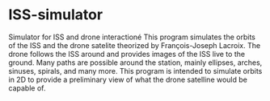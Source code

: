 # ISS-simulator
Simulator for ISS and drone interactioné
This program simulates the orbits of the ISS and the drone satelite theorized by François-Joseph Lacroix. The drone follows the ISS around and provides images of the ISS live to the ground. Many paths are possible around the station, mainly ellipses, arches, sinuses, spirals, and many more. This program is intended to simulate orbits in 2D to provide a preliminary view of what the drone satelline would be capable of.

